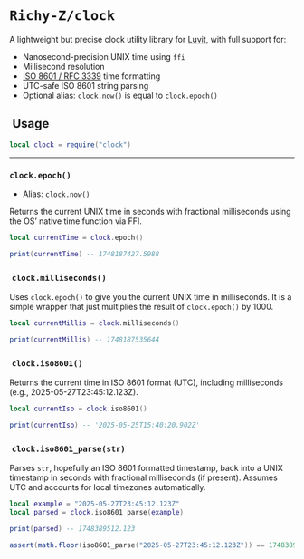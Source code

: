 # `Richy-Z/clock`

A lightweight but precise clock utility library for [Luvit](https://luvit.io), with full support for:

- Nanosecond-precision UNIX time using `ffi`
- Millisecond resolution
- [ISO 8601 / RFC 3339](https://datatracker.ietf.org/doc/html/rfc3339) time formatting
- UTC-safe ISO 8601 string parsing
- Optional alias: `clock.now()` is equal to `clock.epoch()`

##  Usage

```lua
local clock = require("clock")
```

---

### `clock.epoch()`

- Alias: `clock.now()`

Returns the current UNIX time in seconds with fractional milliseconds using the OS’ native time function via FFI.

```lua
local currentTime = clock.epoch()

print(currentTime) -- 1748187427.5988
```

###  `clock.milliseconds()`

Uses `clock.epoch()` to give you the current UNIX time in milliseconds. It is a simple wrapper that just multiplies the result of `clock.epoch()` by 1000.

```lua
local currentMillis = clock.milliseconds()

print(currentMillis) -- 1748187535644
```

###  `clock.iso8601()`

Returns the current time in ISO 8601 format (UTC), including milliseconds (e.g., 2025-05-27T23:45:12.123Z).

```lua
local currentIso = clock.iso8601()

print(currentIso) -- '2025-05-25T15:40:20.902Z'
```

###  `clock.iso8601_parse(str)`

Parses `str`, hopefully an ISO 8601 formatted timestamp, back into a UNIX timestamp in seconds with fractional milliseconds (if present). Assumes UTC and accounts for local timezones automatically.

```lua
local example = "2025-05-27T23:45:12.123Z"
local parsed = clock.iso8601_parse(example)

print(parsed) -- 1748389512.123

assert(math.floor(iso8601_parse("2025-05-27T23:45:12.123Z")) == 1748389512)
```
